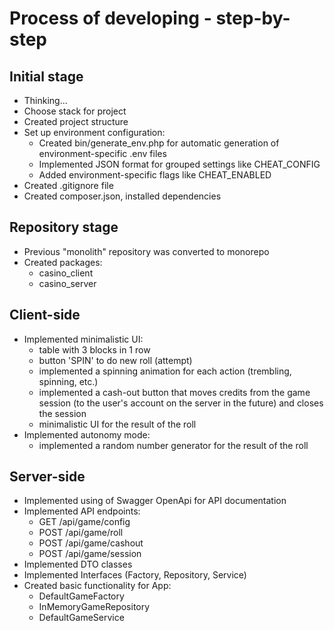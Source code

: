 # Process of developing - step-by-step

## Initial stage
- Thinking...
- Choose stack for project
- Created project structure
- Set up environment configuration:
    - Created bin/generate_env.php for automatic generation of environment-specific .env files
    - Implemented JSON format for grouped settings like CHEAT_CONFIG
    - Added environment-specific flags like CHEAT_ENABLED
- Created .gitignore file
- Created composer.json, installed dependencies

## Repository stage
- Previous "monolith" repository was converted to monorepo
- Created packages:
    - casino_client
    - casino_server

## Client-side
- Implemented minimalistic UI:
     - table with 3 blocks in 1 row
     - button 'SPIN' to do new roll (attempt) 
     - implemented a spinning animation for each action (trembling, spinning, etc.)
     - implemented a cash-out button that moves credits from the game session (to the user's account on the server in the future) and closes the session
     - minimalistic UI for the result of the roll
- Implemented autonomy mode:
    - implemented a random number generator for the result of the roll

## Server-side
- Implemented using of Swagger OpenApi for API documentation
- Implemented API endpoints:
    - GET /api/game/config
    - POST /api/game/roll
    - POST /api/game/cashout
    - POST /api/game/session
- Implemented DTO classes
- Implemented Interfaces (Factory, Repository, Service)
- Created basic functionality for App:
    - DefaultGameFactory
    - InMemoryGameRepository
    - DefaultGameService

